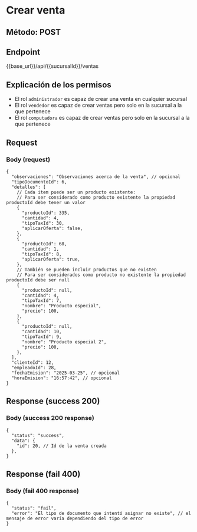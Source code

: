 # Crear venta

## Método: POST

## Endpoint

{{base_url}}/api/{{sucursalId}}/ventas

## Explicación de los permisos

- El rol `administrador` es capaz de crear una venta en cualquier sucursal
- El rol `vendedor` es capaz de crear ventas pero solo en la sucursal a la que pertenece
- El rol `computadora` es capaz de crear ventas pero solo en la sucursal a la que pertenece

## Request

### Body (request)

```jsonc
{
  "observaciones": "Observaciones acerca de la venta", // opcional
  "tipoDocumentoId": 6,
  "detalles": [
    // Cada item puede ser un producto existente:
    // Para ser considerado como producto existente la propiedad productoId debe tener un valor
    {
      "productoId": 335,
      "cantidad": 4,
      "tipoTaxId": 30,
      "aplicarOferta": false,
    },
    {
      "productoId": 68,
      "cantidad": 1,
      "tipoTaxId": 8,
      "aplicarOferta": true,
    },
    // También se pueden incluir productos que no existen
    // Para ser considerados como producto no existente la propiedad productoId debe ser null
    {
      "productoId": null,
      "cantidad": 4,
      "tipoTaxId": 7,
      "nombre": "Producto especial",
      "precio": 100,
    },
    {
      "productoId": null,
      "cantidad": 10,
      "tipoTaxId": 9,
      "nombre": "Producto especial 2",
      "precio": 100,
    },
  ],
  "clienteId": 12,
  "empleadoId": 28,
  "fechaEmision": "2025-03-25", // opcional
  "horaEmision": "16:57:42", // opcional
}
```

## Response (success 200)

### Body (success 200 response)

```jsonc
{
  "status": "success",
  "data": {
    "id": 20, // Id de la venta creada
  },
}
```

## Response (fail 400)

### Body (fail 400 response)

```jsonc
{
  "status": "fail",
  "error": "El tipo de documento que intentó asignar no existe", // el mensaje de error varía dependiendo del tipo de error
}
```
